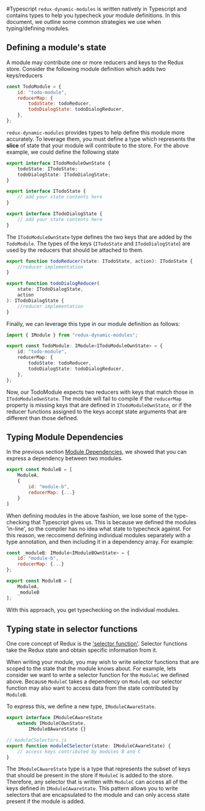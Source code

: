 #Typescript
`redux-dynamic-modules` is written natively in Typescript and contains types to help you typecheck your module definitions. In this document, we outline some common strategies we use when typing/defining modules.

## Defining a module's state

A module may contribute one or more reducers and keys to the Redux store. Consider the following module definition which adds two keys/reducers

```js
const TodoModule = {
    id: "todo-module",
    reducerMap: {
        todoState: todoReducer,
        todoDialogState: todoDialogReducer,
    },
};
```

`redux-dynamic-modules` provides types to help define this module more accurately. To leverage them, you must define a type which represents the **slice** of state that your module will contribute to the store. For the above example, we could define the following state

```ts
export interface ITodoModuleOwnState {
    todoState: ITodoState;
    todoDialogState: ITodoDialogState;
}

export interface ITodoState {
    // add your state contents here
}

export interface ITodoDialogState {
    // add your state contents here
}
```

The `ITodoModuleOwnState` type defines the two keys that are added by the `TodoModule`. The types of the keys (`ITodoState` and `ITodoDialogState`) are used by the reducers that should be attached to them.

```ts
export function todoReducer(state: ITodoState, action): ITodoState {
    //reducer implementation
}

export function todoDialogReducer(
    state: ITodoDialogState,
    action
): ITodoDialogState {
    //reducer implementation
}
```

Finally, we can leverage this type in our module definition as follows:

```ts
import { IModule } from "redux-dynamic-modules";

export const TodoModule: IModule<ITodoModuleOwnState> = {
    id: "todo-module",
    reducerMap: {
        todoState: todoReducer,
        todoDialogState: todoDialogReducer,
    },
};
```

Now, our TodoModule expects two reducers with keys that match those in `ITodoModuleOwnState`. The module will fail to compile if the `reducerMap` property is missing keys that are defined in `ITodoModuleOwnState`, or if the reducer functions assigned to the keys accept state arguments that are different than those defined.

## Typing Module Dependencies

In the previous section [Module Dependencies](reference/ModuleDependencies.md), we showed that you can express a dependency between two modules.

```js
export const ModuleB = [
    ModuleA,
    {
        id: "module-b",
        reducerMap: {...}
    }
]
```

When defining modules in the above fashion, we lose some of the type-checking that Typescript gives us. This is because we defined the modules 'in-line', so the compiler has no idea what state to typecheck against. For this reason, we reccomend defining individual modules separately with a type annotation, and then including it in a dependency array. For example:

```js
const _moduleB: IModule<IModuleBOwnState> = {
    id: "module-b",
    reducerMap: {...}
};

export const ModuleB = [
    ModuleA,
    _moduleB
];
```

With this approach, you get typechecking on the individual modules.

## Typing state in selector functions

One core concept of Redux is the ['selector function'](https://redux.js.org/recipes/computing-derived-data). Selector functions take the Redux state and obtain specific information from it.

When writing your module, you may wish to write selector functions that are scoped to the state that the module knows about. For example, lets consider we want to write a selector function for the `ModuleC` we defined above. Because `ModuleC` takes a dependency on `ModuleB`, our selector function may also want to access data from the state contributed by `ModuleB`.

To express this, we define a new type, `IModuleCAwareState`.

```js
export interface IModuleCAwareState
    extends IModuleCOwnState,
        IModuleBAwareState {}

// moduleCSelectors.js
export function moduleCSelector(state: IModuleCAwareState) {
    // access keys contributed by modules B and C
}
```

The `IModuleCAwareState` type is a type that represents the subset of keys that should be present in the store if `ModuleC` is added to the store. Therefore, any selector that is written with `ModuleC` can access all of the keys defined in `IModuleCAwareState`. This pattern allows you to write selectors that are encapsulated to the module and can only access state present if the module is added.
